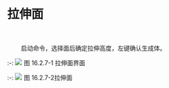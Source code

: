 #  拉伸面
<br/>

&emsp;&emsp; 启动命令，选择面后确定拉伸高度，左键确认生成体。

:-: ![](images/拉伸1.png)
图 16.2.7\-1 拉伸面界面

:-: ![](images/拉伸2.png)
图 16.2.7\-2拉伸面